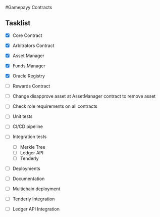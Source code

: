 #Gamepayy Contracts

## Tasklist
- [x] Core Contract
- [x] Arbitrators Contract
- [x] Asset Manager
- [x] Funds Manager
- [x] Oracle Registry
- [ ] Rewards Contract
- [ ] Change disapprove asset at AssetManager contract to remove asset
- [ ] Check role requirements on all contracts
- [ ] Unit tests
- [ ] CI/CD pipeline
- [ ] Integration tests
    - [ ] Merkle Tree
    - [ ] Ledger API
    - [ ] Tenderly
- [ ] Deployments
- [ ] Documentation

- [ ] Multichain deployment
- [ ] Tenderly Integration
- [ ] Ledger API Integration